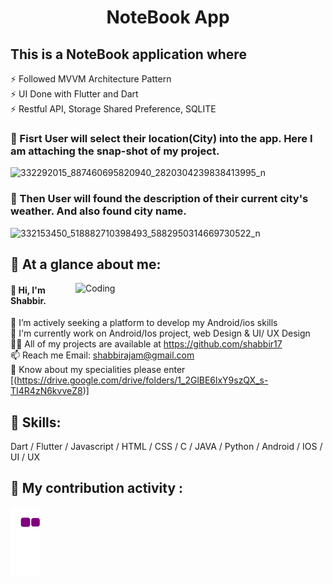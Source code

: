 # <h1 align="center">NoteBook App</h1>
## This is a NoteBook application where<br>
⚡ Followed MVVM Architecture Pattern<br>
⚡ UI Done with Flutter and Dart<br>
⚡ Restful API, Storage Shared Preference, SQLITE <br>

### 🌱 Fisrt User will select their location(City) into the app. Here I am attaching the snap-shot of my project.
![332292015_887460695820940_2820304239838413995_n](https://user-images.githubusercontent.com/68172428/221104163-aa98c6c8-6c3a-45b2-82b8-a87310d90afd.png)

### 🌱 Then User will found the description of their current city's weather. And also found city name.
![332153450_518882710398493_5882950314669730522_n](https://user-images.githubusercontent.com/68172428/221104171-b84f83b9-e686-4caa-9b93-a396527d8b88.png)





## 💫 At a glance about me:
<img align="right" alt="Coding" width="400" src="https://media.tenor.com/NOYF3f82b_gAAAAC/programmer.gif">

#### 👋 Hi, I'm Shabbir.

🔭 I’m actively seeking a platform to develop my Android/ios skills<br>🌱 I'm currently work on Android/Ios project, web Design & UI/ UX Design<br>👨‍💻 All of my projects are available at https://github.com/shabbir17<br>📫 Reach me Email: shabbirajam@gmail.com <br>📄 Know about my specialities please enter [(https://drive.google.com/drive/folders/1_2GlBE6lxY9szQX_s-TI4R4zN6kvveZ8)]<br>

## 💫 Skills: 
Dart / Flutter / Javascript /  HTML / CSS / C / JAVA / Python / Android / IOS / UI / UX


## 🌱 My contribution activity : 
![snake gif](https://github.com/shabbir17/shabbir17/blob/output/github-contribution-grid-snake.gif)


